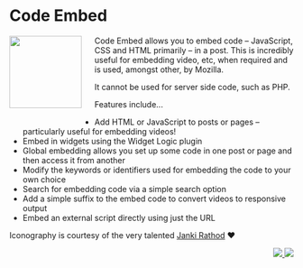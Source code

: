 # Code Embed

<img src="https://ps.w.org/simple-embed-code/assets/icon.svg" width=128px align="left" style="padding: 0 20px 20px 0;">Code Embed allows you to embed code – JavaScript, CSS and HTML primarily – in a post. This is incredibly useful for embedding video, etc, when required and is used, amongst other, by Mozilla.

It cannot be used for server side code, such as PHP.

Features include...
* Add HTML or JavaScript to posts or pages – particularly useful for embedding videos!
* Embed in widgets using the Widget Logic plugin
* Global embedding allows you set up some code in one post or page and then access it from another
* Modify the keywords or identifiers used for embedding the code to your own choice
* Search for embedding code via a simple search option
* Add a simple suffix to the embed code to convert videos to responsive output
* Embed an external script directly using just the URL

Iconography is courtesy of the very talented [Janki Rathod](https://www.fiverr.com/jankirathore) ♥️

<p align="right"><a href="https://wordpress.org/plugins/simple-embed-code/"><img src="https://img.shields.io/wordpress/plugin/dt/simple-embed-code?label=wp.org%20downloads&style=for-the-badge">&nbsp;<img src="https://img.shields.io/wordpress/plugin/stars/simple-embed-code?color=orange&style=for-the-badge"></a></p>